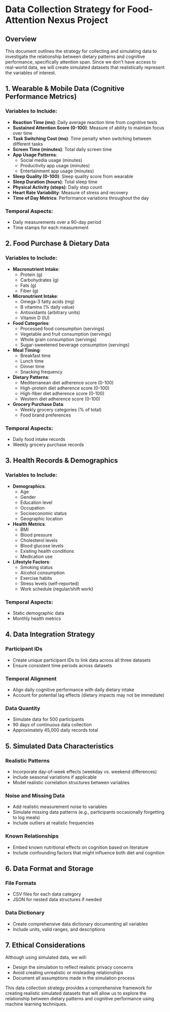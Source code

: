 # Data Collection Strategy for Food-Attention Nexus Project

## Overview
This document outlines the strategy for collecting and simulating data to investigate the relationship between dietary patterns and cognitive performance, specifically attention span. Since we don't have access to real-world data, we will create simulated datasets that realistically represent the variables of interest.

## 1. Wearable & Mobile Data (Cognitive Performance Metrics)

### Variables to Include:
- **Reaction Time (ms)**: Daily average reaction time from cognitive tests
- **Sustained Attention Score (0-100)**: Measure of ability to maintain focus over time
- **Task Switching Cost (ms)**: Time penalty when switching between different tasks
- **Screen Time (minutes)**: Total daily screen time
- **App Usage Patterns**:
  - Social media usage (minutes)
  - Productivity app usage (minutes)
  - Entertainment app usage (minutes)
- **Sleep Quality (0-100)**: Sleep quality score from wearable
- **Sleep Duration (hours)**: Total sleep time
- **Physical Activity (steps)**: Daily step count
- **Heart Rate Variability**: Measure of stress and recovery
- **Time of Day Metrics**: Performance variations throughout the day

### Temporal Aspects:
- Daily measurements over a 90-day period
- Time stamps for each measurement

## 2. Food Purchase & Dietary Data

### Variables to Include:
- **Macronutrient Intake**:
  - Protein (g)
  - Carbohydrates (g)
  - Fats (g)
  - Fiber (g)
- **Micronutrient Intake**:
  - Omega-3 fatty acids (mg)
  - B vitamins (% daily value)
  - Antioxidants (arbitrary units)
  - Vitamin D (IU)
- **Food Categories**:
  - Processed food consumption (servings)
  - Vegetable and fruit consumption (servings)
  - Whole grain consumption (servings)
  - Sugar-sweetened beverage consumption (servings)
- **Meal Timing**:
  - Breakfast time
  - Lunch time
  - Dinner time
  - Snacking frequency
- **Dietary Patterns**:
  - Mediterranean diet adherence score (0-100)
  - High-protein diet adherence score (0-100)
  - High-fiber diet adherence score (0-100)
  - Western diet adherence score (0-100)
- **Grocery Purchase Data**:
  - Weekly grocery categories (% of total)
  - Food brand preferences

### Temporal Aspects:
- Daily food intake records
- Weekly grocery purchase records

## 3. Health Records & Demographics

### Variables to Include:
- **Demographics**:
  - Age
  - Gender
  - Education level
  - Occupation
  - Socioeconomic status
  - Geographic location
- **Health Metrics**:
  - BMI
  - Blood pressure
  - Cholesterol levels
  - Blood glucose levels
  - Existing health conditions
  - Medication use
- **Lifestyle Factors**:
  - Smoking status
  - Alcohol consumption
  - Exercise habits
  - Stress levels (self-reported)
  - Work schedule (regular/shift work)

### Temporal Aspects:
- Static demographic data
- Monthly health metrics

## 4. Data Integration Strategy

### Participant IDs
- Create unique participant IDs to link data across all three datasets
- Ensure consistent time periods across datasets

### Temporal Alignment
- Align daily cognitive performance with daily dietary intake
- Account for potential lag effects (dietary impacts may not be immediate)

### Data Quantity
- Simulate data for 500 participants
- 90 days of continuous data collection
- Approximately 45,000 daily records total

## 5. Simulated Data Characteristics

### Realistic Patterns
- Incorporate day-of-week effects (weekday vs. weekend differences)
- Include seasonal variations if applicable
- Model realistic correlation structures between variables

### Noise and Missing Data
- Add realistic measurement noise to variables
- Simulate missing data patterns (e.g., participants occasionally forgetting to log meals)
- Include outliers at realistic frequencies

### Known Relationships
- Embed known nutritional effects on cognition based on literature
- Include confounding factors that might influence both diet and cognition

## 6. Data Format and Storage

### File Formats
- CSV files for each data category
- JSON for nested data structures if needed

### Data Dictionary
- Create comprehensive data dictionary documenting all variables
- Include units, valid ranges, and descriptions

## 7. Ethical Considerations

Although using simulated data, we will:
- Design the simulation to reflect realistic privacy concerns
- Avoid creating unrealistic or misleading relationships
- Document all assumptions made in the simulation process

This data collection strategy provides a comprehensive framework for creating realistic simulated datasets that will allow us to explore the relationship between dietary patterns and cognitive performance using machine learning techniques.
